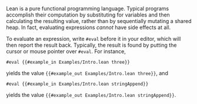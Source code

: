 Lean is a pure functional programming language. Typical programs accomplish
their computation by substituting for variables and then calculating
the resulting value, rather than by sequentially mutating a shared
heap. In fact, evaluating expressions _cannot_ have side effects at
all.

To evaluate an expression, write `#eval` before it in your editor,
which will then report the result back. Typically, the result is found
by putting the cursor or mouse pointer over `#eval`. For instance,

```Lean
#eval {{#example_in Examples/Intro.lean three}}
```
yields the value `{{#example_out Examples/Intro.lean three}}`, and

```Lean
#eval {{#example_in Examples/Intro.lean stringAppend}}
```

yields the value `{{#example_out Examples/Intro.lean stringAppend}}`.

